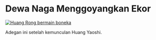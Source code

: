 # Dewa Naga Menggoyangkan Ekor

[![Huang Rong bermain boneka](images/huang-rong-bermain-boneka.jpg)](https://youtube.com/clip/Ugkxe4Hs0Qj79jH4Mt4K9SNbq1_tfBcD2CAs)

Adegan ini setelah kemunculan Huang Yaoshi.




